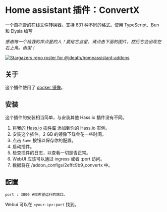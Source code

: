 # Home assistant 插件：ConvertX

一个自托管的在线文件转换器。支持 831 种不同的格式。使用 TypeScript、Bun 和 Elysia 编写

_感谢每一个给我的库点星的人！要给它点星，请点击下面的图片，然后它会出现在右上角。谢谢！_

[![Stargazers repo roster for @jdeath/homeassistant-addons](https://reporoster.com/stars/jdeath/homeassistant-addons)](https://github.com/jdeath/homeassistant-addons/stargazers)

## 关于

这个插件使用了 [docker 镜像](https://github.com/C4illin/ConvertX)。

## 安装

这个插件的安装相当简单，与安装其他 Hass.io 插件没有不同。

1. [将我的 Hass.io 插件库][repository] 添加到你的 Hass.io 实例。
1. 安装这个插件。2 GB 的镜像下载会花一些时间。
1. 点击 `Save` 按钮以保存你的配置。
1. 启动插件。
1. 检查插件的日志，以查看一切是否正常。
1. WebUI 应该可以通过 ingress 或者 <your-ip>:port 访问。
1. 数据将在 /addon_configs/2effc9b9_convertx 中。

## 配置

```
port : 3000 #你希望运行的端口。
```

Webui 可以在 `<your-ip>:port` 找到。

[repository]: https://github.com/jdeath/homeassistant-addons